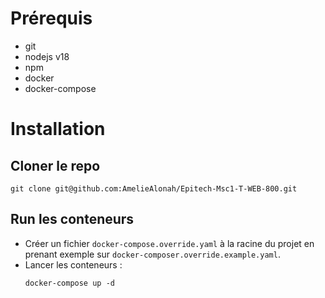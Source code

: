 # Prérequis

- git
- nodejs v18
- npm
- docker
- docker-compose

# Installation

## Cloner le repo

```ssh
git clone git@github.com:AmelieAlonah/Epitech-Msc1-T-WEB-800.git
```

## Run les conteneurs

- Créer un fichier `docker-compose.override.yaml` à la racine du projet en prenant exemple sur `docker-composer.override.example.yaml`.
- Lancer les conteneurs :
    ```ssh
    docker-compose up -d
    ```
